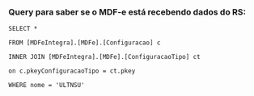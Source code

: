 

### Query para saber se o MDF-e está recebendo dados do RS:


```
SELECT *

FROM [MDFeIntegra].[MDFe].[Configuracao] c

INNER JOIN [MDFeIntegra].[MDFe].[ConfiguracaoTipo] ct

on c.pkeyConfiguracaoTipo = ct.pkey

WHERE nome = 'ULTNSU'
```
